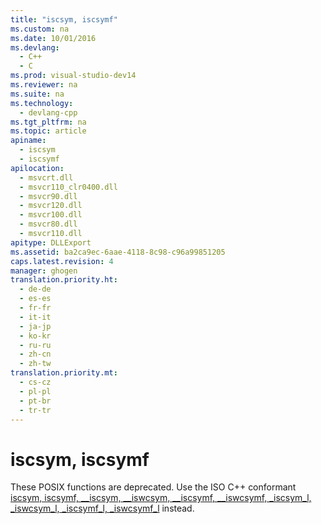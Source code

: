 ```yaml
---
title: "iscsym, iscsymf"
ms.custom: na
ms.date: 10/01/2016
ms.devlang: 
  - C++
  - C
ms.prod: visual-studio-dev14
ms.reviewer: na
ms.suite: na
ms.technology: 
  - devlang-cpp
ms.tgt_pltfrm: na
ms.topic: article
apiname: 
  - iscsym
  - iscsymf
apilocation: 
  - msvcrt.dll
  - msvcr110_clr0400.dll
  - msvcr90.dll
  - msvcr120.dll
  - msvcr100.dll
  - msvcr80.dll
  - msvcr110.dll
apitype: DLLExport
ms.assetid: ba2ca9ec-6aae-4118-8c98-c96a99851205
caps.latest.revision: 4
manager: ghogen
translation.priority.ht: 
  - de-de
  - es-es
  - fr-fr
  - it-it
  - ja-jp
  - ko-kr
  - ru-ru
  - zh-cn
  - zh-tw
translation.priority.mt: 
  - cs-cz
  - pl-pl
  - pt-br
  - tr-tr
---
```

# iscsym, iscsymf
These POSIX functions are deprecated. Use the ISO C++ conformant [iscsym, iscsymf, __iscsym, \__iswcsym, \__iscsymf, \__iswcsymf, _iscsym_l, _iswcsym_l, _iscsymf_l, _iswcsymf_l](../Topic/iscsym,%20iscsymf,%20__iscsym,%20__iswcsym,%20__iscsymf,%20__iswcsymf,%20_iscsym_l,%20_iswcsym_l,%20_iscsymf_l,%20_iswcsymf_l.md) instead.